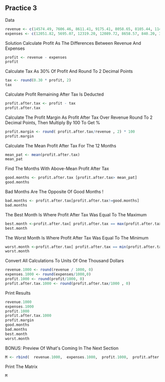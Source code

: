 ## Practice 3
Data
``` r
revenue <- c(14574.49, 7606.46, 8611.41, 9175.41, 8058.65, 8105.44, 11496.28, 9766.09, 10305.32, 14379.96, 10713.97, 15433.50)
expenses <- c(12051.82, 5695.07, 12319.20, 12089.72, 8658.57, 840.20, 3285.73, 5821.12, 6976.93, 16618.61, 10054.37, 3803.96)
```

Solution
Calculate Profit As The Differences Between Revenue And Expenses
``` r
profit <- revenue - expenses
profit
```
Calculate Tax As 30% Of Profit And Round To 2 Decimal Points
``` r
tax <- round(0.30 * profit, 2)
tax
```

Calculate Profit Remaining After Tax Is Deducted
``` r
profit.after.tax <- profit - tax
profit.after.tax
```

Calculate The Profit Margin As Profit After Tax Over Revenue
Round To 2 Decimal Points, Then Multiply By 100 To Get %
``` r
profit.margin <- round( profit.after.tax/revenue , 2) * 100
profit.margin
```

Calculate The Mean Profit After Tax For The 12 Months
``` r
mean_pat <- mean(profit.after.tax)
mean_pat
``` 
Find The Months With Above-Mean Profit After Tax
``` r
good.months <- profit.after.tax [profit.after.tax> mean_pat]
good.months
``` 
Bad Months Are The Opposite Of Good Months !
``` r
bad.months <- profit.after.tax[profit.after.tax!=good.months]
bad.months
``` 
The Best Month Is Where Profit After Tax Was Equal To The Maximum
``` r
best.month <-profit.after.tax[ profit.after.tax == max(profit.after.tax)]
best.month
``` 
The Worst Month Is Where Profit After Tax Was Equal To The Minimum
``` r
worst.month <-profit.after.tax[ profit.after.tax == min(profit.after.tax)]
worst.month
``` 

Convert All Calculations To Units Of One Thousand Dollars
``` r
revenue.1000 <- round(revenue / 1000, 0)
expenses.1000 <- round(expenses/1000,0)
profit.1000 <- round(profit/1000, 0)
profit.after.tax.1000 <- round(profit.after.tax/1000 , 0)
``` 
Print Results
``` r
revenue.1000
expenses.1000
profit.1000
profit.after.tax.1000
profit.margin
good.months
bad.months
best.month
worst.month
``` 
BONUS:
Preview Of What's Coming In The Next Section
``` r
M <- rbind(  revenue.1000,  expenses.1000,  profit.1000,  profit.after.tax.1000,  profit.margin,good.months,  bad.months,  best.month,  worst.month)
``` 
Print The Matrix
``` r
M
``` 
  